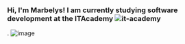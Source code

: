 ### Hi, I'm Marbelys! I am currently studying software development at the ITAcademy ![it-academy](https://github.com/MarbelysGomez/MarbelysGomez/assets/137915980/45b5ad81-227d-4eaf-8ea3-d6e5d8447212)
. 
![image](https://github.com/MarbelysGomez/MarbelysGomez/assets/137915980/b2407ae2-26e1-4e46-a466-bd9f5e65547c)


<!--
**MarbelysGomez/MarbelysGomez** is a ✨ _special_ ✨ repository because its `README.md` (this file) appears on your GitHub profile.

Here are some ideas to get you started:

- 🔭 I’m currently working on ...
- 🌱 I’m currently learning ...
- 👯 I’m looking to collaborate on ...
- 🤔 I’m looking for help with ...
- 💬 Ask me about ...
- 📫 How to reach me: ...
- 😄 Pronouns: ...
- ⚡ Fun fact: ...
-->
